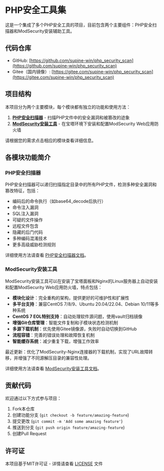 # PHP安全工具集

这是一个集成了多个PHP安全工具的项目，目前包含两个主要组件：PHP安全扫描器和ModSecurity安装辅助工具。

## 代码仓库

- GitHub: [https://github.com/supine-win/php_security_scan](https://github.com/supine-win/php_security_scan)
- Gitee（国内镜像）: [https://gitee.com/supine-win/php_security_scan](https://gitee.com/supine-win/php_security_scan)

## 项目结构

本项目分为两个主要模块，每个模块都有独立的功能和使用方法：

1. **[PHP安全扫描器](php_scanner/)** - 扫描PHP文件中的安全漏洞和被篡改的迹象
2. **[ModSecurity安装工具](modsecurity/)** - 在宝塔环境下安装和配置ModSecurity Web应用防火墙

请根据您的需求点击相应的模块查看详细信息。

## 各模块功能简介

### PHP安全扫描器

PHP安全扫描器可以递归扫描指定目录中的所有PHP文件，检测多种安全漏洞和篡改特征，包括：

- 编码后的命令执行（如base64_decode后执行）
- 命令注入漏洞
- SQL注入漏洞
- 可疑的文件操作
- 远程文件包含
- 隐藏的后门代码
- 多种编码混淆技术
- 更多高级威胁检测规则

详细使用方法请查看 [PHP安全扫描器文档](php_scanner/README.md)。

### ModSecurity安装工具

ModSecurity安装工具可以在安装了宝塔面板和Nginx的Linux服务器上自动安装和配置ModSecurity Web应用防火墙，特点包括：

- **模块化设计**：完全重构的架构，提供更好的可维护性和扩展性
- **多平台支持**：兼容CentOS 7/8/9、Ubuntu 20.04/22.04、Debian 10/11等多种系统
- **CentOS 7 EOL特别支持**：自动处理软件源问题，使用vault归档镜像
- **增强Git仓库管理**：智能文件复制和子模块状态检测机制
- **多源下载机制**：优先使用Gitee镜像源，失败时自动切换到GitHub
- **流程容错**：完善的错误处理和故障恢复机制
- **智能缓存系统**：减少重复下载，增强工作效率

最近更新：优化了ModSecurity-Nginx连接器的下载机制，实现了URL故障转移，并增强了不同源解压目录的兼容性处理。

详细使用方法请查看 [ModSecurity安装工具文档](modsecurity/README.md)。

## 贡献代码

欢迎通过以下方式参与项目：

1. Fork本仓库
2. 创建功能分支 (`git checkout -b feature/amazing-feature`)
3. 提交更改 (`git commit -m 'Add some amazing feature'`)
4. 推送到分支 (`git push origin feature/amazing-feature`)
5. 创建Pull Request

## 许可证

本项目基于MIT许可证 - 详情请查看 [LICENSE](LICENSE) 文件
